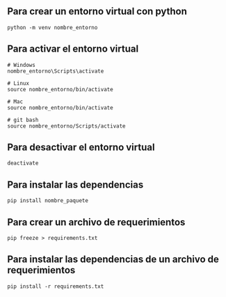 ## Para crear un entorno virtual con python
```
python -m venv nombre_entorno
```

## Para activar el entorno virtual
```
# Windows
nombre_entorno\Scripts\activate

# Linux
source nombre_entorno/bin/activate

# Mac
source nombre_entorno/bin/activate

# git bash
source nombre_entorno/Scripts/activate
```

## Para desactivar el entorno virtual
```
deactivate
```

## Para instalar las dependencias
```
pip install nombre_paquete
```

## Para crear un archivo de requerimientos
```
pip freeze > requirements.txt
```

## Para instalar las dependencias de un archivo de requerimientos
```
pip install -r requirements.txt
```